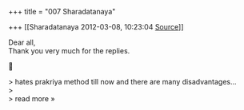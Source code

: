 +++
title = "007 Sharadatanaya"

+++
[[Sharadatanaya	2012-03-08, 10:23:04 [Source](https://groups.google.com/g/bvparishat/c/oB3e1yK3odE)]]



Dear all,  
Thank you very much for the replies.  



\> hates prakriya method till now and there are many disadvantages...  
\>  
\> read more »

